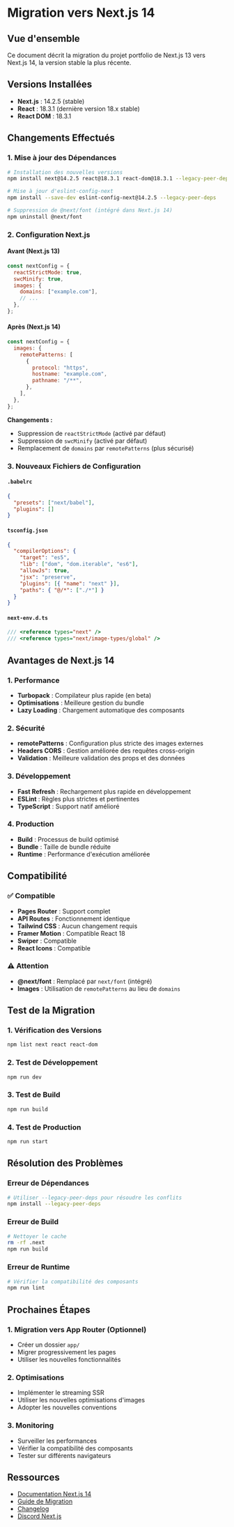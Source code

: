 # Migration vers Next.js 14

## Vue d'ensemble

Ce document décrit la migration du projet portfolio de Next.js 13 vers Next.js 14, la version stable la plus récente.

## Versions Installées

- **Next.js** : 14.2.5 (stable)
- **React** : 18.3.1 (dernière version 18.x stable)
- **React DOM** : 18.3.1

## Changements Effectués

### 1. Mise à jour des Dépendances

```bash
# Installation des nouvelles versions
npm install next@14.2.5 react@18.3.1 react-dom@18.3.1 --legacy-peer-deps

# Mise à jour d'eslint-config-next
npm install --save-dev eslint-config-next@14.2.5 --legacy-peer-deps

# Suppression de @next/font (intégré dans Next.js 14)
npm uninstall @next/font
```

### 2. Configuration Next.js

#### Avant (Next.js 13)

```javascript
const nextConfig = {
  reactStrictMode: true,
  swcMinify: true,
  images: {
    domains: ["example.com"],
    // ...
  },
};
```

#### Après (Next.js 14)

```javascript
const nextConfig = {
  images: {
    remotePatterns: [
      {
        protocol: "https",
        hostname: "example.com",
        pathname: "/**",
      },
    ],
  },
};
```

**Changements :**

- Suppression de `reactStrictMode` (activé par défaut)
- Suppression de `swcMinify` (activé par défaut)
- Remplacement de `domains` par `remotePatterns` (plus sécurisé)

### 3. Nouveaux Fichiers de Configuration

#### `.babelrc`

```json
{
  "presets": ["next/babel"],
  "plugins": []
}
```

#### `tsconfig.json`

```json
{
  "compilerOptions": {
    "target": "es5",
    "lib": ["dom", "dom.iterable", "es6"],
    "allowJs": true,
    "jsx": "preserve",
    "plugins": [{ "name": "next" }],
    "paths": { "@/*": ["./*"] }
  }
}
```

#### `next-env.d.ts`

```typescript
/// <reference types="next" />
/// <reference types="next/image-types/global" />
```

## Avantages de Next.js 14

### 1. Performance

- **Turbopack** : Compilateur plus rapide (en beta)
- **Optimisations** : Meilleure gestion du bundle
- **Lazy Loading** : Chargement automatique des composants

### 2. Sécurité

- **remotePatterns** : Configuration plus stricte des images externes
- **Headers CORS** : Gestion améliorée des requêtes cross-origin
- **Validation** : Meilleure validation des props et des données

### 3. Développement

- **Fast Refresh** : Rechargement plus rapide en développement
- **ESLint** : Règles plus strictes et pertinentes
- **TypeScript** : Support natif amélioré

### 4. Production

- **Build** : Processus de build optimisé
- **Bundle** : Taille de bundle réduite
- **Runtime** : Performance d'exécution améliorée

## Compatibilité

### ✅ Compatible

- **Pages Router** : Support complet
- **API Routes** : Fonctionnement identique
- **Tailwind CSS** : Aucun changement requis
- **Framer Motion** : Compatible React 18
- **Swiper** : Compatible
- **React Icons** : Compatible

### ⚠️ Attention

- **@next/font** : Remplacé par `next/font` (intégré)
- **Images** : Utilisation de `remotePatterns` au lieu de `domains`

## Test de la Migration

### 1. Vérification des Versions

```bash
npm list next react react-dom
```

### 2. Test de Développement

```bash
npm run dev
```

### 3. Test de Build

```bash
npm run build
```

### 4. Test de Production

```bash
npm run start
```

## Résolution des Problèmes

### Erreur de Dépendances

```bash
# Utiliser --legacy-peer-deps pour résoudre les conflits
npm install --legacy-peer-deps
```

### Erreur de Build

```bash
# Nettoyer le cache
rm -rf .next
npm run build
```

### Erreur de Runtime

```bash
# Vérifier la compatibilité des composants
npm run lint
```

## Prochaines Étapes

### 1. Migration vers App Router (Optionnel)

- Créer un dossier `app/`
- Migrer progressivement les pages
- Utiliser les nouvelles fonctionnalités

### 2. Optimisations

- Implémenter le streaming SSR
- Utiliser les nouvelles optimisations d'images
- Adopter les nouvelles conventions

### 3. Monitoring

- Surveiller les performances
- Vérifier la compatibilité des composants
- Tester sur différents navigateurs

## Ressources

- [Documentation Next.js 14](https://nextjs.org/docs)
- [Guide de Migration](https://nextjs.org/docs/upgrading)
- [Changelog](https://github.com/vercel/next.js/releases)
- [Discord Next.js](https://discord.gg/nextjs)
